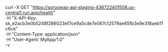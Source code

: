 curl -X GET "https://soroswap-api-staging-436722401508.us-central1.run.app/health" \
  -H "X-API-Key: sk_e2acb3e0b5248f286023ef7ce9a5cde7e087c12579ae85fb3e9e318aeb11c6ce" \
  -H "Content-Type: application/json" \
  -H "User-Agent: MyApp/1.0" \
  -v